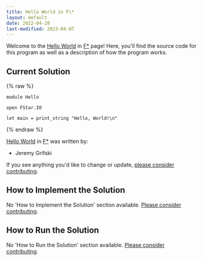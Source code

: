 ```yaml
---
title: Hello World in F\*
layout: default
date: 2022-04-28
last-modified: 2023-04-07
---
```


Welcome to the [Hello World](https://sampleprograms.io/projects/hello-world) in [F\*](https://sampleprograms.io/languages/f-star) page! Here, you'll find the source code for this program as well as a description of how the program works.

## Current Solution

{% raw %}

```f\*
module Hello

open FStar.IO

let main = print_string "Hello, World!\n"
```

{% endraw %}

[Hello World](https://sampleprograms.io/projects/hello-world) in [F\*](https://sampleprograms.io/languages/f-star) was written by:

- Jeremy Grifski

If you see anything you'd like to change or update, [please consider contributing](https://github.com/TheRenegadeCoder/sample-programs).

## How to Implement the Solution

No 'How to Implement the Solution' section available. [Please consider contributing](https://github.com/TheRenegadeCoder/sample-programs-website).

## How to Run the Solution

No 'How to Run the Solution' section available. [Please consider contributing](https://github.com/TheRenegadeCoder/sample-programs-website).